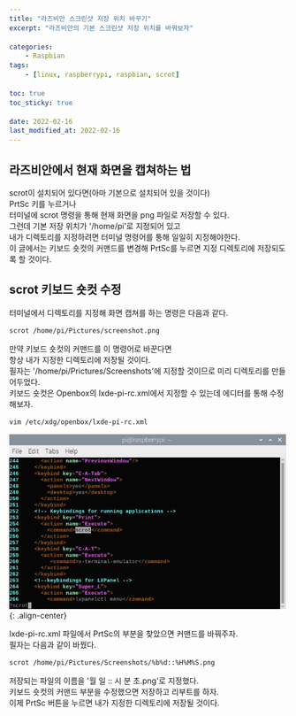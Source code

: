 ```yaml
---
title: "라즈비안 스크린샷 저장 위치 바꾸기"
excerpt: "라즈비안의 기본 스크린샷 저장 위치를 바꿔보자"

categories:
    - Raspbian
tags:
    - [linux, raspberrypi, raspbian, scrot]

toc: true
toc_sticky: true

date: 2022-02-16
last_modified_at: 2022-02-16
---
```

## 라즈비안에서 현재 화면을 캡쳐하는 법

scrot이 설치되어 있다면(아마 기본으로 설치되어 있을 것이다)<br>
PrtSc 키를 누르거나<br>
터미널에 scrot 명령을 통해 현재 화면을 png 파일로 저장할 수 있다.<br>
그런데 기본 저장 위치가 '/home/pi'로 지정되어 있고<br>
내가 디렉토리를 지정하려면 터미널 명령어를 통해 일일히 지정해야한다.<br>
이 글에서는 키보드 숏컷의 커맨드를 변경해 PrtSc를 누르면 지정 디렉토리에 저장되도록 할 것이다.

## scrot 키보드 숏컷 수정
터미널에서 디렉토리를 지정해 화면 캡쳐를 하는 명령은 다음과 같다.
```bash
scrot /home/pi/Pictures/screenshot.png
```
만약 키보드 숏컷의 커맨드를 이 명령어로 바꾼다면<br>
항상 내가 지정한 디렉토리에 저장될 것이다.<br>
필자는 '/home/pi/Prictures/Screenshots'에 지정할 것이므로 미리 디렉토리를 만들어두었다.<br>
키보드 숏컷은 Openbox의 lxde-pi-rc.xml에서 지정할 수 있는데 에디터를 통해 수정해보자.
```bash
vim /etc/xdg/openbox/lxde-pi-rc.xml
```
![image](/images/scrot_shortcut_change.png){:   .align-center}


lxde-pi-rc.xml 파일에서 PrtSc의 부분을 찾았으면 커맨드를 바꿔주자.<br>
필자는 다음과 같이 바꿨다.
```bash
scrot /home/pi/Pictures/Screenshots/%b%d::%H%M%S.png
```

저장되는 파일의 이름을 '월 일 :: 시 분 초.png'로 지정했다.<br>
키보드 숏컷의 커맨드 부분을 수정했으면 저장하고 리부트를 하자.<br>
이제 PrtSc 버튼을 누르면 내가 지정한 디렉토리에 저장될 것이다.
